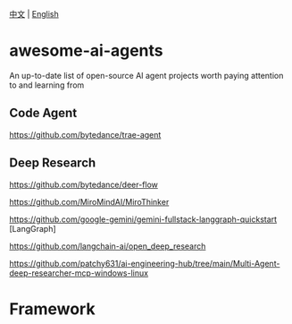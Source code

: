 [中文](#中文) | [English](#awesome-ai-agents)

# awesome-ai-agents
An up-to-date list of open-source AI agent projects worth paying attention to and learning from

## Code Agent

https://github.com/bytedance/trae-agent


## Deep Research

https://github.com/bytedance/deer-flow

https://github.com/MiroMindAI/MiroThinker

https://github.com/google-gemini/gemini-fullstack-langgraph-quickstart [LangGraph]

https://github.com/langchain-ai/open_deep_research

https://github.com/patchy631/ai-engineering-hub/tree/main/Multi-Agent-deep-researcher-mcp-windows-linux

# Framework
